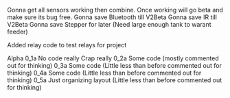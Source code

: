 Gonna get all sensors working then combine. Once working will go beta and make sure its bug free.
Gonna save Bluetooth till V2Beta
Gonna save IR till V2Beta
Gonna save Stepper for later (Need large enough tank to warant feeder)

Added relay code to test relays for project

Alpha
0_1a No code really Crap really
0_2a Some code (mostly commented out for thinking)
0_3a Some code (Little less than before commented out for thinking)
0_4a Some code (Little less than before commented out for thinking)
0_5a Just organizing layout (Little less than before commented out for thinking)
